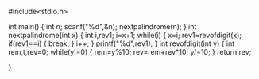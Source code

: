 #include<stdio.h>

int main()
{
    int n;
    scanf("%d",&n);
    nextpalindrome(n);
}
int nextpalindrome(int x)
{
    int i,rev1;
    i=x+1;
    while(i)
    {
        x=i;
        rev1=revofdigit(x);
        if(rev1==i)
        {
            break;
        }
        i++;
    }
    printf("%d",rev1);
}
int revofdigit(int y)
{
    int rem,t,rev=0;
    while(y!=0)
        {
            rem=y%10;
            rev=rem+rev*10;
            y/=10;
        }
        return rev;
    
}
